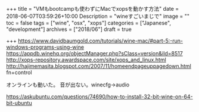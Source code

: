 +++
title = "VMもbootcampも使わずにMacでxopsを動かす方法"
date = 2018-06-07T03:59:26+10:00
Description = "wineすごいまじで"
image = ""
toc = false
tags = ["wine", "osx", "xops"]
categories = ["Japanese", "development"]
archives = ["2018/06"]
draft = true

+++
https://www.davidbaumgold.com/tutorials/wine-mac/#part-5:-run-windows-programs-using-wine
https://appdb.winehq.org/objectManager.php?sClass=version&iId=8517
http://xops-repository.awardspace.com/site/xops_and_linux.html
http://hajimemasita.blogspot.com/2007/11/homeendpageuppagedown.html
fn+control

オンラインも動いた。
音が出ない。winecfg→audio


https://askubuntu.com/questions/74690/how-to-install-32-bit-wine-on-64-bit-ubuntu
